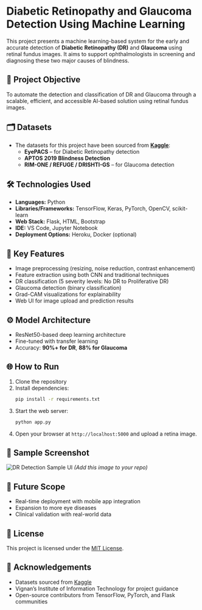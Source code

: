 # Diabetic Retinopathy and Glaucoma Detection Using Machine Learning

This project presents a machine learning-based system for the early and accurate detection of **Diabetic Retinopathy (DR)** and **Glaucoma** using retinal fundus images. It aims to support ophthalmologists in screening and diagnosing these two major causes of blindness.

## 📌 Project Objective
To automate the detection and classification of DR and Glaucoma through a scalable, efficient, and accessible AI-based solution using retinal fundus images.

## 🗂️ Datasets
- The datasets for this project have been sourced from **[Kaggle](https://www.kaggle.com/)**:
  - **EyePACS** – for Diabetic Retinopathy detection
  - **APTOS 2019 Blindness Detection**
  - **RIM-ONE / REFUGE / DRISHTI-GS** – for Glaucoma detection

## 🛠️ Technologies Used
- **Languages:** Python
- **Libraries/Frameworks:** TensorFlow, Keras, PyTorch, OpenCV, scikit-learn
- **Web Stack:** Flask, HTML, Bootstrap
- **IDE:** VS Code, Jupyter Notebook
- **Deployment Options:** Heroku, Docker (optional)

## 🧠 Key Features
- Image preprocessing (resizing, noise reduction, contrast enhancement)
- Feature extraction using both CNN and traditional techniques
- DR classification (5 severity levels: No DR to Proliferative DR)
- Glaucoma detection (binary classification)
- Grad-CAM visualizations for explainability
- Web UI for image upload and prediction results

## ⚙️ Model Architecture
- ResNet50-based deep learning architecture
- Fine-tuned with transfer learning
- Accuracy: **90%+ for DR**, **88% for Glaucoma**

## 🌐 How to Run
1. Clone the repository
2. Install dependencies:  
   ```bash
   pip install -r requirements.txt
   ```
3. Start the web server:  
   ```bash
   python app.py
   ```
4. Open your browser at `http://localhost:5000` and upload a retina image.

## 📸 Sample Screenshot
![DR Detection Sample UI](screenshots/sample_ui.png) *(Add this image to your repo)*

## 📝 Future Scope
- Real-time deployment with mobile app integration
- Expansion to more eye diseases
- Clinical validation with real-world data

## 📄 License
This project is licensed under the [MIT License](LICENSE).

## 🙏 Acknowledgements
- Datasets sourced from [Kaggle](https://www.kaggle.com/)
- Vignan’s Institute of Information Technology for project guidance
- Open-source contributors from TensorFlow, PyTorch, and Flask communities
